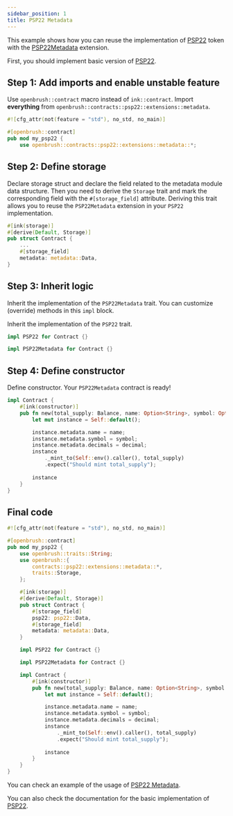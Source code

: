 ```yaml
---
sidebar_position: 1
title: PSP22 Metadata
---
```


This example shows how you can reuse the implementation of [PSP22](https://github.com/727-Ventures/openbrush-contracts/tree/main/contracts/src/token/psp22) token with the [PSP22Metadata](https://github.com/727-Ventures/openbrush-contracts/tree/main/contracts/src/token/psp22/extensions/metadata.rs) extension.

First, you should implement basic version of [PSP22](/smart-contracts/PSP22).

## Step 1: Add imports and enable unstable feature

Use `openbrush::contract` macro instead of `ink::contract`. Import **everything** from `openbrush::contracts::psp22::extensions::metadata`.

```rust
#![cfg_attr(not(feature = "std"), no_std, no_main)]

#[openbrush::contract]
pub mod my_psp22 {
    use openbrush::contracts::psp22::extensions::metadata::*;
```

## Step 2: Define storage

Declare storage struct and declare the field related to the metadata module data structure.
Then you need to derive the `Storage` trait and mark the corresponding field with
the `#[storage_field]` attribute. Deriving this trait allows you to reuse the
`PSP22Metadata` extension in your `PSP22` implementation.

```rust
#[ink(storage)]
#[derive(Default, Storage)]
pub struct Contract {
    ...
    #[storage_field]
    metadata: metadata::Data,
}
```

## Step 3: Inherit logic

Inherit the implementation of the `PSP22Metadata` trait. You can customize (override) 
methods in this `impl` block.

Inherit the implementation of the `PSP22` trait.

```rust
impl PSP22 for Contract {}

impl PSP22Metadata for Contract {}
```

## Step 4: Define constructor

Define constructor. Your `PSP22Metadata` contract is ready!

```rust
impl Contract {
    #[ink(constructor)]
    pub fn new(total_supply: Balance, name: Option<String>, symbol: Option<String>, decimal: u8) -> Self {
        let mut instance = Self::default();

        instance.metadata.name = name;
        instance.metadata.symbol = symbol;
        instance.metadata.decimals = decimal;
        instance
            ._mint_to(Self::env().caller(), total_supply)
            .expect("Should mint total_supply");
        
        instance
    }
}
```

## Final code

```rust
#![cfg_attr(not(feature = "std"), no_std, no_main)]

#[openbrush::contract]
pub mod my_psp22 {
    use openbrush::traits::String;
    use openbrush::{
        contracts::psp22::extensions::metadata::*,
        traits::Storage,
    };

    #[ink(storage)]
    #[derive(Default, Storage)]
    pub struct Contract {
        #[storage_field]
        psp22: psp22::Data,
        #[storage_field]
        metadata: metadata::Data,
    }

    impl PSP22 for Contract {}

    impl PSP22Metadata for Contract {}

    impl Contract {
        #[ink(constructor)]
        pub fn new(total_supply: Balance, name: Option<String>, symbol: Option<String>, decimal: u8) -> Self {
            let mut instance = Self::default();

            instance.metadata.name = name;
            instance.metadata.symbol = symbol;
            instance.metadata.decimals = decimal;
            instance
                ._mint_to(Self::env().caller(), total_supply)
                .expect("Should mint total_supply");
            
            instance
        }
    }
}
```

You can check an example of the usage of [PSP22 Metadata](https://github.com/727-Ventures/openbrush-contracts/tree/main/examples/psp22_extensions/metadata).

You can also check the documentation for the basic implementation of [PSP22](/smart-contracts/PSP22).
